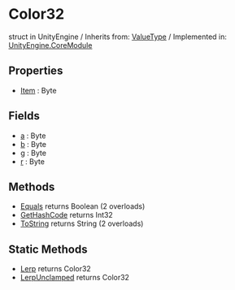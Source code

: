 # Color32
struct in UnityEngine
 / Inherits from: <a href="https://docs.unity3d.com/6000.0/Documentation/ScriptReference/ValueType.html">ValueType</a> / Implemented in: <a href="https://docs.unity3d.com/6000.0/Documentation/ScriptReference/UnityEngine.CoreModule.html">UnityEngine.CoreModule</a>
## Properties
- <a href="https://docs.unity3d.com/6000.0/Documentation/ScriptReference/Color32-Item.html">Item</a> : Byte
## Fields
- <a href="https://docs.unity3d.com/6000.0/Documentation/ScriptReference/Color32-a.html">a</a> : Byte
- <a href="https://docs.unity3d.com/6000.0/Documentation/ScriptReference/Color32-b.html">b</a> : Byte
- <a href="https://docs.unity3d.com/6000.0/Documentation/ScriptReference/Color32-g.html">g</a> : Byte
- <a href="https://docs.unity3d.com/6000.0/Documentation/ScriptReference/Color32-r.html">r</a> : Byte
## Methods
- <a href="https://docs.unity3d.com/6000.0/Documentation/ScriptReference/Color32.Equals.html">Equals</a> returns Boolean (2 overloads)
- <a href="https://docs.unity3d.com/6000.0/Documentation/ScriptReference/Color32.GetHashCode.html">GetHashCode</a> returns Int32
- <a href="https://docs.unity3d.com/6000.0/Documentation/ScriptReference/Color32.ToString.html">ToString</a> returns String (2 overloads)
## Static Methods
- <a href="https://docs.unity3d.com/6000.0/Documentation/ScriptReference/Color32.Lerp.html">Lerp</a> returns Color32
- <a href="https://docs.unity3d.com/6000.0/Documentation/ScriptReference/Color32.LerpUnclamped.html">LerpUnclamped</a> returns Color32
